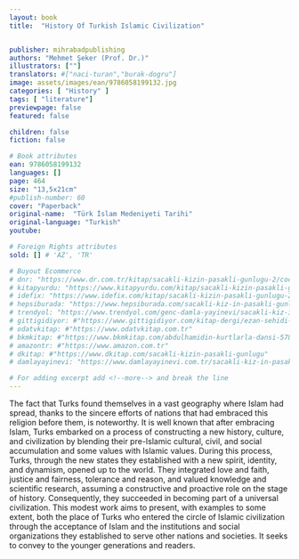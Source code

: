 ```yaml
---
layout: book
title:  "History Of Turkish Islamic Civilization"


publisher: mihrabadpublishing
authors: "Mehmet Şeker (Prof. Dr.)"
illustrators: [""]
translators: #["naci-turan","burak-dogru"]
image: assets/images/ean/9786058199132.jpg
categories: [ "History" ]
tags: [ "literature"]
previewpage: false
featured: false

children: false
fiction: false

# Book attributes
ean: 9786058199132
languages: []
page: 464
size: "13,5x21cm"
#publish-number: 60
cover: "Paperback"
original-name:  "Türk İslam Medeniyeti Tarihi"
original-language: "Turkish"
youtube:

# Foreign Rights attributes
sold: [] # 'AZ', 'TR'

# Buyout Ecommerce
# dnr: "https://www.dr.com.tr/kitap/sacakli-kizin-pasakli-gunlugu-2/cocuk-ve-genclik/genclik-10-yas/roman-oyku/urunno=0001893059001"
# kitapyurdu: "https://www.kitapyurdu.com/kitap/sacakli-kizin-pasakli-gunlugu-2-/560122.html&filter_name=Sa%C3%A7akl%C4%B1+K%C4%B1z%27%C4%B1n+Pasakl%C4%B1+G%C3%BCnl%C3%BC%C4%9F%C3%BC+2"
# idefix: "https://www.idefix.com/kitap/sacakli-kizin-pasakli-gunlugu-2/cocuk-ve-genclik/genclik-10-yas/roman-oyku/urunno=0001893059001"
# hepsiburada: "https://www.hepsiburada.com/sacakli-kiz-in-pasakli-gunlugu-2-damla-yayinevi-p-HBV000012ER86"
# trendyol: "https://www.trendyol.com/genc-damla-yayinevi/sacakli-kiz-in-pasakli-gunlugu-2-p-54825777"
# gittigidiyor: #"https://www.gittigidiyor.com/kitap-dergi/ezan-sehidi-adnan-menderes_pdp_732728793"
# odatvkitap: #"https://www.odatvkitap.com.tr"
# bkmkitap: #"https://www.bkmkitap.com/abdulhamidin-kurtlarla-dansi-578226"
# amazontr: #"https://www.amazon.com.tr"
# dkitap: #"https://www.dkitap.com/sacakli-kizin-pasakli-gunlugu"
# damlayayinevi: "https://www.damlayayinevi.com.tr/sacakli-kiz-in-pasakli-gunlugu-2-bu-iste-bi-terslik-var"

# For adding excerpt add <!--more--> and break the line
---
```

The fact that Turks found themselves in a vast
geography where Islam had spread, thanks to the
sincere efforts of nations that had embraced this
religion before them, is noteworthy. It is well known
that after embracing Islam, Turks embarked on a
process of constructing a new history, culture, and
civilization by blending their pre-Islamic cultural,
civil, and social accumulation and some values
with Islamic values. During this process, Turks,
through the new states they established with a new
spirit, identity, and dynamism, opened up to the
world. They integrated love and faith, justice and
fairness, tolerance and reason, and valued knowledge and scientific research, assuming a constructive and proactive role on the stage of history.
Consequently, they succeeded in becoming part
of a universal civilization. This modest work aims
to present, with examples to some extent, both the
place of Turks who entered the circle of Islamic
civilization through the acceptance of Islam and the
institutions and social organizations they established to serve other nations and societies. It seeks
to convey to the younger generations and readers.
<!--more--> 

